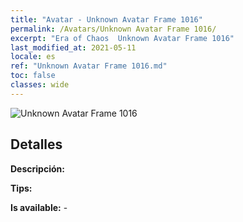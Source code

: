 ```yaml
---
title: "Avatar - Unknown Avatar Frame 1016"
permalink: /Avatars/Unknown Avatar Frame 1016/
excerpt: "Era of Chaos  Unknown Avatar Frame 1016"
last_modified_at: 2021-05-11
locale: es
ref: "Unknown Avatar Frame 1016.md"
toc: false
classes: wide
---
```

 ![Unknown Avatar Frame 1016](/images/a/avatarFrame_16.png)

## Detalles

 **Descripción:**  

 **Tips:**  

 **Is available:**  - 

